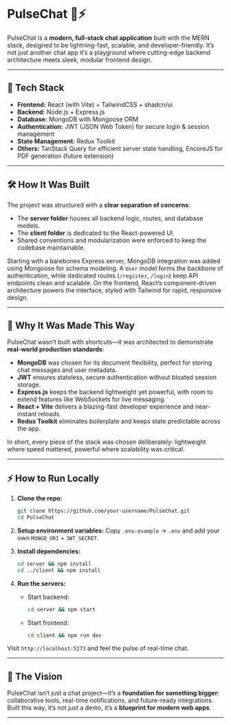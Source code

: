 # PulseChat 💬⚡

PulseChat is a **modern, full-stack chat application** built with the MERN stack, designed to be lightning-fast, scalable, and developer-friendly. It’s not just another chat app it’s a playground where cutting-edge backend architecture meets sleek, modular frontend design.

---

## 🚀 Tech Stack

* **Frontend:** React (with Vite) + TailwindCSS + shadcn/ui
* **Backend:** Node.js + Express.js
* **Database:** MongoDB with Mongoose ORM
* **Authentication:** JWT (JSON Web Token) for secure login & session management
* **State Management:** Redux Toolkit
* **Others:** TanStack Query for efficient server state handling, EncoreJS for PDF generation (future extension)

---

## 🛠️ How It Was Built

The project was structured with a **clear separation of concerns**:

* The **server folder** houses all backend logic, routes, and database models.
* The **client folder** is dedicated to the React-powered UI.
* Shared conventions and modularization were enforced to keep the codebase maintainable.

Starting with a barebones Express server, MongoDB integration was added using Mongoose for schema modeling. A `User` model forms the backbone of authentication, while dedicated routes (`/register`, `/login`) keep API endpoints clean and scalable. On the frontend, React’s component-driven architecture powers the interface, styled with Tailwind for rapid, responsive design.

---

## 🎯 Why It Was Made This Way

PulseChat wasn’t built with shortcuts—it was architected to demonstrate **real-world production standards**:

* **MongoDB** was chosen for its document flexibility, perfect for storing chat messages and user metadata.
* **JWT** ensures stateless, secure authentication without bloated session storage.
* **Express.js** keeps the backend lightweight yet powerful, with room to extend features like WebSockets for live messaging.
* **React + Vite** delivers a blazing-fast developer experience and near-instant reloads.
* **Redux Toolkit** eliminates boilerplate and keeps state predictable across the app.

In short, every piece of the stack was chosen deliberately: lightweight where speed mattered, powerful where scalability was critical.

---

## ⚡ How to Run Locally

1. **Clone the repo:**

   ```bash
   git clone https://github.com/your-username/PulseChat.git
   cd PulseChat
   ```

2. **Setup environment variables:**
   Copy `.env.example` → `.env` and add your own `MONGO_URI` + `JWT_SECRET`.

3. **Install dependencies:**

   ```bash
   cd server && npm install
   cd ../client && npm install
   ```

4. **Run the servers:**

   * Start backend:

     ```bash
     cd server && npm start
     ```
   * Start frontend:

     ```bash
     cd client && npm run dev
     ```

Visit `http://localhost:5173` and feel the pulse of real-time chat.

---

## 🌟 The Vision

PulseChat isn’t just a chat project—it’s a **foundation for something bigger**: collaborative tools, real-time notifications, and future-ready integrations. Built this way, it’s not just a demo, it’s a **blueprint for modern web apps**.

---

